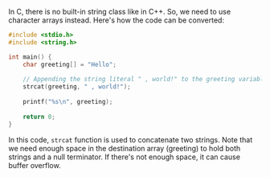 In C, there is no built-in string class like in C++. So, we need to use character arrays instead. Here's how the code can be converted:

```c
#include <stdio.h>
#include <string.h>

int main() {
    char greeting[] = "Hello";
    
    // Appending the string literal " , world!" to the greeting variable
    strcat(greeting, " , world!");
    
    printf("%s\n", greeting);
    
    return 0;
}
```

In this code, `strcat` function is used to concatenate two strings. Note that we need enough space in the destination array (greeting) to hold both strings and a null terminator. If there's not enough space, it can cause buffer overflow.
